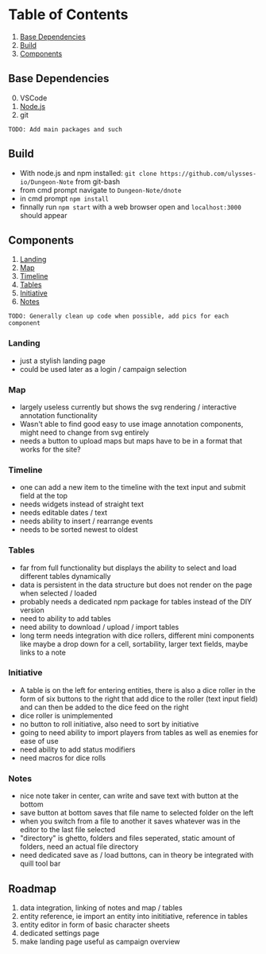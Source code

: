 # Table of Contents

1. [Base Dependencies](#base-dependencies)
2. [Build](#build)
3. [Components](#components)


## Base Dependencies 
  0. VSCode
  1. [Node.js](https://nodejs.org/en/)
  2. git

`TODO: Add main packages and such`

## Build
  - With node.js and npm installed: `git clone https://github.com/ulysses-io/Dungeon-Note` from git-bash
  - from cmd prompt navigate to `Dungeon-Note/dnote`
  - in cmd prompt `npm install`
  - finnally run `npm start` with a web browser open and `localhost:3000` should appear
  
## Components
1. [Landing](#landing)
2. [Map](#map)
3. [Timeline](#timeline)
4. [Tables](#tables)
5. [Initiative](#initiative)
6. [Notes](#notes)

`TODO: Generally clean up code when possible, add pics for each component`

### Landing
- just a stylish landing page
- could be used later as a login / campaign selection

### Map 
- largely useless currently but shows the svg rendering / interactive annotation functionality
- Wasn't able to find good easy to use image annotation components, might need to change from svg entirely
- needs a button to upload maps but maps have to be in a format that works for the site?

### Timeline
- one can add a new item to the timeline with the text input and submit field at the top
- needs widgets instead of straight text
- needs editable dates / text
- needs ability to insert / rearrange events
- needs to be sorted newest to oldest

### Tables
- far from full functionality but displays the ability to select and load different tables dynamically
- data is persistent in the data structure but does not render on the page when selected / loaded
- probably needs a dedicated npm package for tables instead of the DIY version
- need to ability to add tables
- need ability to download / upload / import tables
- long term needs integration with dice rollers, different mini components like maybe a drop down for a cell, sortability, larger text fields, maybe links to a note

### Initiative
- A table is on the left for entering entities, there is also a dice roller in the form of six buttons to the right                         that add dice to the roller (text input field) and can then be added to the dice feed on the right
- dice roller is unimplemented
- no button to roll initiative, also need to sort by initiative
- going to need ability to import players from tables as well as enemies for ease of use
- need ability to add status modifiers 
- need macros for dice rolls

### Notes
- nice note taker in center, can write and save text with button at the bottom
- save button at bottom saves that file name to selected folder on the left 
- when you switch from a file to another it saves whatever was in the editor to the last file selected
- "directory" is ghetto, folders and files seperated, static amount of folders, need an actual file directory
- need dedicated save as / load buttons, can in theory be integrated with quill tool bar
                    
## Roadmap
1. data integration, linking of notes and map / tables
2. entity reference, ie import an entity into inititiative, reference in tables
3. entity editor in form of basic character sheets 
4. dedicated settings page
5. make landing page useful as campaign overview
